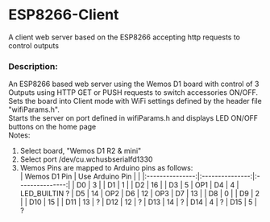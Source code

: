 # ESP8266-Client
A client web server based on the ESP8266 accepting http requests to control outputs

### Description:
An ESP8266 based web server using the Wemos D1 board with control of
3 Outputs using HTTP GET or PUSH requests to switch accessories ON/OFF.  
Sets the board into Client mode with WiFi settings defined by the
header file "wifiParams.h".  
Starts the server on port <hostPort> defined in wifiParams.h and
displays LED ON/OFF buttons on the home page  
Notes:  
   1. Select board, "Wemos D1 R2 & mini"
   2. Select port /dev/cu.wchusbserialfd1330
   3. Wemos Pins are mapped to Arduino pins as follows:  
        |  Wemos D1 Pin   | Use Arduino Pin |                 |
        |:---------------:|:---------------:|:---------------:|
        | D0  | 3  |
        | D1  | 1  |
        | D2  | 16 |
        | D3  | 5  | OP1
        | D4  | 4  | LED_BUILTIN ?
        | D5  | 14 | OP2
        | D6  | 12 | OP3
        | D7  | 13 |
        | D8  | 0  |
        | D9  | 2  |
        | D10 | 15 |
        | D11 | 13 | ?
        | D12 | 12 | ?
        | D13 | 14 | ?
        | D14 | 4  | ?
        | D15 | 5  | ?

